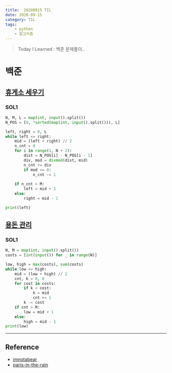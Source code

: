 ```yaml
---
title:  20200915 TIL
date: 2020-09-15
category: TIL
tags:
    - python
    - 알고리즘
---
```


> Today I Learned : 백준 문제풀이.. 

# 백준

## [휴게소 세우기](https://www.acmicpc.net/problem/1477)

### SOL1
```python
N, M, L = map(int, input().split())
N_POS = [0, *sorted(map(int, input().split())), L]

left, right = 0, L
while left <= right:
    mid = (left + right) // 2
    n_cnt = 0
    for i in range(1, N + 2):
        dist = N_POS[i] - N_POS[i - 1]
        div, mod = divmod(dist, mid)
        n_cnt += div
        if mod == 0:
            n_cnt -= 1
        
    if n_cnt > M:
        left = mid + 1
    else:
        right = mid - 1

print(left)
```

## [용돈 관리](https://www.acmicpc.net/problem/6236)

### SOL1
```python
N, M = map(int, input().split())
costs = [int(input()) for _ in range(N)]

low, high = max(costs), sum(costs)
while low <= high:
    mid = (low + high) // 2
    cnt, k = 0, 0
    for cost in costs:
        if k < cost:
            k = mid
            cnt += 1
        k -= cost
    if cnt > M:
        low = mid + 1
    else:
        high = mid - 1
print(low)
```

---
## Reference
- [imnotabear](https://imnotabear.tistory.com/60)
- [paris-in-the-rain](https://paris-in-the-rain.tistory.com/44)